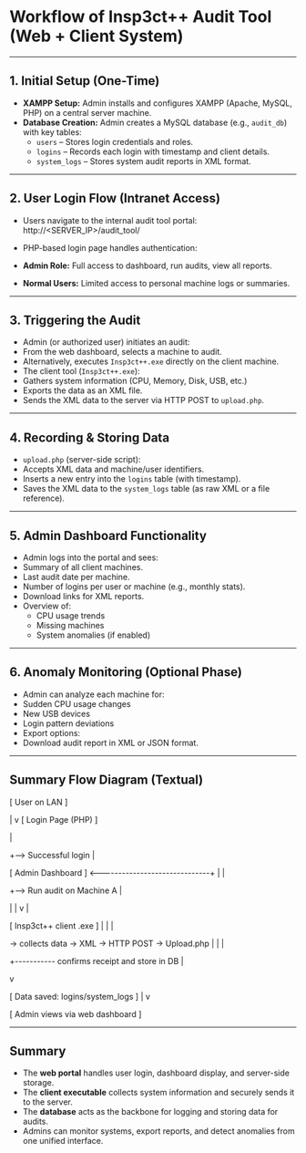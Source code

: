 # Workflow of Insp3ct++ Audit Tool (Web + Client System)

---

## 1. Initial Setup (One-Time)

- **XAMPP Setup:** Admin installs and configures XAMPP (Apache, MySQL, PHP) on a central server machine.
- **Database Creation:** Admin creates a MySQL database (e.g., `audit_db`) with key tables:
  - `users` – Stores login credentials and roles.
  - `logins` – Records each login with timestamp and client details.
  - `system_logs` – Stores system audit reports in XML format.

---

## 2. User Login Flow (Intranet Access)

- Users navigate to the internal audit tool portal:
http://<SERVER_IP>/audit_tool/

- PHP-based login page handles authentication:
- **Admin Role:** Full access to dashboard, run audits, view all reports.
- **Normal Users:** Limited access to personal machine logs or summaries.

---

##  3. Triggering the Audit

- Admin (or authorized user) initiates an audit:
- From the web dashboard, selects a machine to audit.
- Alternatively, executes `Insp3ct++.exe` directly on the client machine.
- The client tool (`Insp3ct++.exe`):
- Gathers system information (CPU, Memory, Disk, USB, etc.)
- Exports the data as an XML file.
- Sends the XML data to the server via HTTP POST to `upload.php`.

---

## 4. Recording & Storing Data

- `upload.php` (server-side script):
- Accepts XML data and machine/user identifiers.
- Inserts a new entry into the `logins` table (with timestamp).
- Saves the XML data to the `system_logs` table (as raw XML or a file reference).

---

##  5. Admin Dashboard Functionality

- Admin logs into the portal and sees:
- Summary of all client machines.
- Last audit date per machine.
- Number of logins per user or machine (e.g., monthly stats).
- Download links for XML reports.
- Overview of:
  - CPU usage trends
  - Missing machines
  - System anomalies (if enabled)

---

##  6. Anomaly Monitoring (Optional Phase)

- Admin can analyze each machine for:
- Sudden CPU usage changes
- New USB devices
- Login pattern deviations
- Export options:
- Download audit report in XML or JSON format.

---

##  Summary Flow Diagram (Textual)

[ User on LAN ]

|
v
[ Login Page (PHP) ]

|

+--> Successful login
|

[ Admin Dashboard ] <------------------------------+
| |

+--> Run audit on Machine A |

| |
v |

[ Insp3ct++ client .exe ] |
| |

→ collects data → XML → HTTP POST → Upload.php |
| |

+----------- confirms receipt and store in DB
|

v

[ Data saved: logins/system_logs ]
|
v

[ Admin views via web dashboard ]



---

## Summary

- The **web portal** handles user login, dashboard display, and server-side storage.
- The **client executable** collects system information and securely sends it to the server.
- The **database** acts as the backbone for logging and storing data for audits.
- Admins can monitor systems, export reports, and detect anomalies from one unified interface.
